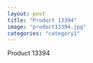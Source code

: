 ```yaml
---
layout: post
title: "Product 13394"
image: "product13394.jpg"
categories: "category1"
---
```

Product 13394
